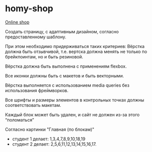 # homy-shop 

<a href="https://insidiousden.github.io/homy-shop/index.html">Online shop</a>

Создать страницу, с адаптивным дизайном, согласно предоставленному шаблону.

При этом необходимо придерживаться таких критериев:
Вёрстка должна быть отзывчивой, т.е. вертска должна менять не только по брейкпоинтам, но и быть резиновой.
 
Вёрстка должна быть выполнена с применениям flexbox.
 
Все иконки должны быть с макетов и быть векторными.
 
Вёрстка выполняется с использованием media queries без использования фреймворков.

Все шрифты и размеры элементов в контрольных точках должны соответствовать макетам.

Каждый блок может быть удален, и сайт не должен из-за этого “поломаться”

Согласно картинки "Главная (по блокам)"
- студент 1 делает: 1,3,4,7,8,9,10,18,19 
- студент 2 делает: 2,5,6,11,12,13,14,15,16,17.


